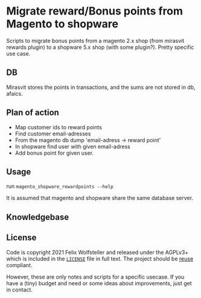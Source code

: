 <!--
SPDX-FileCopyrightText: 2021 Felix Wolfsteller
SPDX-License-Identifier: AGPL-3.0-or-later
-->
# Migrate reward/Bonus points from Magento to shopware

Scripts to migrate bonus points from a magento 2.x shop (from mirasvit rewards
plugin) to a
shopware 5.x shop (with some plugin?). Pretty specific use case.

## DB

Mirasvit stores the points in transactions, and the sums are not stored in db,
afaics.

## Plan of action

  * Map customer ids to reward points
  * Find customer email-adresses
  * From the magento db dump 'email-adress -> reward point'
  * In shopware find user with given email-adress
  * Add bonus point for given user.

## Usage

run `magento_shopware_rewardpoints --help`

It is assumed that magento and shopware share the same database server.


## Knowledgebase

## License

Code is copyright 2021 Felix Wolfsteller and released under the AGPLv3+ which is
included in the [`LICENSE`](LICENSE) file in full text. The project should be
[reuse](https://reuse.software) compliant.

However, these are only notes and scripts for a specific usecase. If you have a
(tiny) budget and need or some ideas about improvements, just get in contact.
